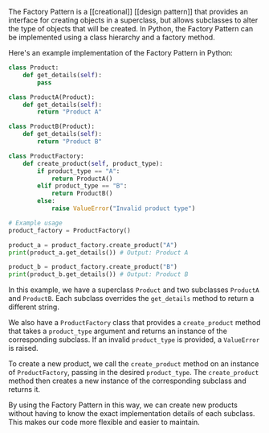 The Factory Pattern is a [[creational]] [[design pattern]] that provides an interface for creating objects in a superclass, but allows subclasses to alter the type of objects that will be created. In Python, the Factory Pattern can be implemented using a class hierarchy and a factory method.

Here's an example implementation of the Factory Pattern in Python:

```python
class Product:
    def get_details(self):
        pass

class ProductA(Product):
    def get_details(self):
        return "Product A"

class ProductB(Product):
    def get_details(self):
        return "Product B"

class ProductFactory:
    def create_product(self, product_type):
        if product_type == "A":
            return ProductA()
        elif product_type == "B":
            return ProductB()
        else:
            raise ValueError("Invalid product type")

# Example usage
product_factory = ProductFactory()

product_a = product_factory.create_product("A")
print(product_a.get_details()) # Output: Product A

product_b = product_factory.create_product("B")
print(product_b.get_details()) # Output: Product B
```

In this example, we have a superclass `Product` and two subclasses `ProductA` and `ProductB`. Each subclass overrides the `get_details` method to return a different string.

We also have a `ProductFactory` class that provides a `create_product` method that takes a `product_type` argument and returns an instance of the corresponding subclass. If an invalid `product_type` is provided, a `ValueError` is raised.

To create a new product, we call the `create_product` method on an instance of `ProductFactory`, passing in the desired `product_type`. The `create_product` method then creates a new instance of the corresponding subclass and returns it.

By using the Factory Pattern in this way, we can create new products without having to know the exact implementation details of each subclass. This makes our code more flexible and easier to maintain.